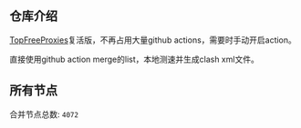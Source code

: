 ## 仓库介绍

[TopFreeProxies](https://github.com/ykk648/TopFreeProxies)复活版，不再占用大量github actions，需要时手动开启action。

直接使用github action merge的list，本地测速并生成clash xml文件。


## 所有节点
合并节点总数: `4072`
